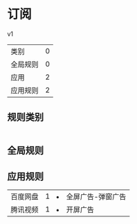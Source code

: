 # 订阅

v1

|||
| - |:-:|
|类别|0|
|全局规则|0|
|应用|2|
|应用规则|2|

## 规则类别

|||
| - |:-:|


## 全局规则



## 应用规则

||||
| - |:-:|-|
|百度网盘|1|<li>全屏广告-弹窗广告|
|腾讯视频|1|<li>开屏广告|
